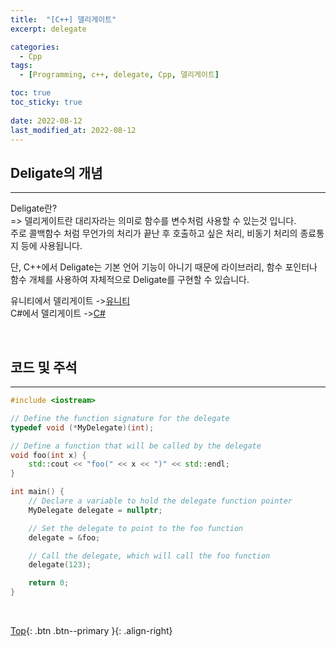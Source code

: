 ```yaml
---
title:  "[C++] 델리게이트"
excerpt: delegate

categories:
  - Cpp
tags:
  - [Programming, c++, delegate, Cpp, 델리게이트]

toc: true
toc_sticky: true
 
date: 2022-08-12
last_modified_at: 2022-08-12
---
```


## Deligate의 개념
---
Deligate란? <br>
=> 델리게이트란 대리자라는 의미로 함수를 변수처럼 사용할 수 있는것 입니다. <br>
주로 콜백함수 처럼 무언가의 처리가 끝난 후 호출하고 싶은 처리, 비동기 처리의 종료통지 등에 사용됩니다. <br>

단, C++에서 Deligate는 기본 언어 기능이 아니기 때문에 라이브러리, 함수 포인터나 함수 개체를 사용하여 자체적으로 Deligate를 구현할 수 있습니다.


유니티에서 델리게이트 ->[유니티](https://choiyoungchan.github.io/unity%20code/unity-deligate/) <br>
C#에서 델리게이트 ->[C#](https://choiyoungchan.github.io/c%20sharp/deligate/) <br>

<br>

## 코드 및 주석
---

```C++
#include <iostream>

// Define the function signature for the delegate
typedef void (*MyDelegate)(int);

// Define a function that will be called by the delegate
void foo(int x) {
    std::cout << "foo(" << x << ")" << std::endl;
}

int main() {
    // Declare a variable to hold the delegate function pointer
    MyDelegate delegate = nullptr;

    // Set the delegate to point to the foo function
    delegate = &foo;

    // Call the delegate, which will call the foo function
    delegate(123);

    return 0;
}
```

<br>


[Top](#){: .btn .btn--primary }{: .align-right}
